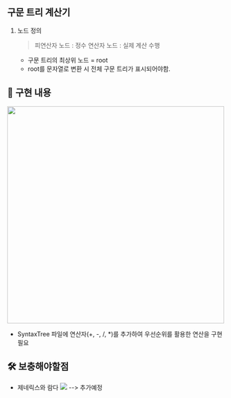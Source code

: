 ## 구문 트리 계산기
1. 노드 정의
    > 피연산자 노드 : 정수
    > 연산자 노드 : 실제 계산 수행

    - 구문 트리의 최상위 노드 = root
    - root를 문자열로 변환 시 전체 구문 트리가 표시되어야함.
    
## 📝 구현 내용


<img src="https://user-images.githubusercontent.com/68840566/187649765-51368552-a132-4caf-adde-c400ed213484.png"  width="500" />

- SyntaxTree 파일에 연산자(+, -, /, *)를 추가하여 우선순위를 활용한 연산을 구현 필요

## 🛠 보충해야할점
- 제네릭스와 람다
<a href="https://velog.io/@yerin6860"><img src="https://img.shields.io/badge/Velog-3DDC84?style=flat-square&logo=Blogger&logoColor=white"/></a> --> 추가예정
